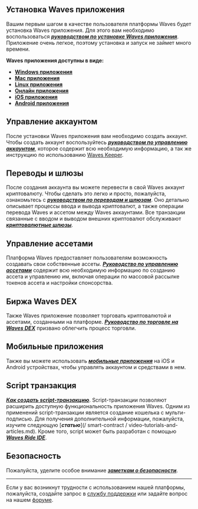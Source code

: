 ## Установка Waves приложения

Вашим первым шагом в качестве пользователя платформы Waves будет установка Waves приложения. Для этого вам необходимо воспользоваться [_**руководством по установке Waves приложения**_](/waves-client/install-waves-client.md). Приложение очень легкое, поэтому установка и запуск не займет много времени.

**Waves приложения доступны в виде:**

* [**Windows приложения**](https://wavesplatform.com/files/WavesClient-win.zip)
* [**Mac приложения**](https://wavesplatform.com/files/WavesClient-mac.dmg)
* [**Linux приложения**](https://wavesplatform.com/files/WavesClient-linux.deb)
* [**Онлайн приложения**](https://dex.wavesplatform.com)
* [**iOS приложения**](https://itunes.apple.com/us/app/waves-wallet/id1233158971)
* [**Android приложения**](https://play.google.com/store/apps/details?id=com.wavesplatform.wallet)

## Управление аккаунтом

После установки Waves приложения вам необходимо создать аккаунт. Чтобы создать аккаунт воспользуйтесь [_**руководством по управлению аккаунтом**_](/waves-client/account-management.md), которое содержит всю необходимую информацию, а так же инструкцию по использованию [Waves Keeper](/waves-client/account-management/waves-keeper.md).

## Переводы и шлюзы

После создания аккаунта вы можете перевести в свой Waves аккаунт криптовалюту. Чтобы сделать это легко и просто, пожалуйста, ознакомьтесь с [_**руководством по переводам и шлюзам**_](/waves-client/wallet-management.md). Оно детально описывает процессы ввода и вывода криптовалют, а также операции перевода Waves и ассетом между Waves аккаунтами. Все транзакции связанные с вводом и выводом внешних криптовалют обслуживают [_**криптовалютные шлюзы**_](/waves-client/frequently-asked-questions-faq/transfers-and-gateways/payment-gateway.md).

## Управление ассетами

Платформа Waves предоставляет пользователям возможность создавать свои собственные ассеты. [_**Руководство по управлению ассетами**_](/waves-client/assets-management.md) содержит всю необходимую информацию по созданию ассета и управлению им, включая операции по массовой рассылке токенов ассета и настройки спонсорства.

## Биржа Waves DEX

Также Waves приложение позволяет торговать криптовалютой и ассетами, созданными на платформе. [_**Руководство по торговле на Waves DEX**_](/waves-dex/about-waves-dex.md) призвано облегчить процесс торговли.

## Мобильные приложения

Также вы можете использовать [_**мобильные приложения**_](/waves-client/mobile-apps.md) на iOS и Android устройствах, чтобы управлять аккаунтом и средствами в нем.

## Script транзакция

[_**Как создать script-транзакцию**_](/waves-client/advanced_features/script_transaction.md). Script-транзакции позволяют расширить доступную функциональность приложения Waves. Одним из применений script-транзакции является создание кошелька с мульти-подписью. Для получения дополнительной информации, пожалуйста, изучите следующую [_**статью**_](/ smart-contract / video-tutorials-and-articles.md). Кроме того, script может быть разработан с помощью [_**Waves Ride IDE**_](https://docs.wavesplatform.com/en/smart-contracts/waves-contracts-language-description.html).

## Безопасность

Пожалуйста, уделите особое внимание [_**заметкам о безопасности**_](/waves-client/security-notes.md).

___



Если у вас возникнут трудности с использованием нашей платформы, пожалуйста, создайте запрос в [службу поддержки](https://support.wavesplatform.com/) или задайте вопрос на нашем [форуме](https://forum.wavesplatform.com/).
